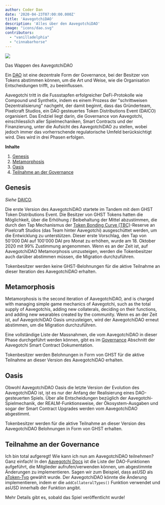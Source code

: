```yaml
---
author: Coder Dan
date: '2020-04-23T07:00:00.000Z'
title: 'AavegotchiDAO'
description: 'Alles über den AavegotchiDAO'
image: "icons/dao.svg"
contributors:
  - "vanilladelphia"
  - "cinnabarhorse"
---
```


<div class="headerImageContainer">
<img class="headerImage" src="/dao/dao.png">
<p class="headerImageText">Das Wappen des AavegotchiDAO</p>
</div>

Ein [DAO](glossar#dao) ist eine dezentrale Form der Governance, bei der Besitzer von Tokens abstimmen können, um die Art und Weise, wie die Organisation Entscheidungen trifft, zu beeinflussen.

Aavegotchi tritt in die Fussstapfen erfolgreicher DeFi-Protokolle wie Compound und Synthetix, indem es einem Prozess der "schrittweisen Dezentralisierung" nachgeht, der damit beginnt, dass das Gründerteam, Pixelcraft Studios, ein DAO gesteuertes Token Distributions Event (DAICO) organisiert. Das Endziel liegt darin, die Governance von Aavegotchi, einschliesslich aller Spielmechaniken, Smart Contracts und der Finanzierung, unter die Aufsicht des AavegotchiDAO zu stellen, wobei jedoch immer das vorherrschende regulatorische Umfeld berücksichtigt wird. Dies wird in drei Phasen erfolgen.

<div class="contentsBox">

**Inhalte**

<ol>
<li><a href=#genesis>Genesis</a></li>
<li><a href=#metamorphosis>Metamorphosis</a></li>
<li><a href=#oasis>Oasis</a></li>
<li><a href=#participating-in-governance>Teilnahme an der Governance</a></li>
</ol>

</div>

## Genesis

*Siehe* [DAICO](https://wiki.aavegotchi.com/curve/#aavegotchi-daico).

Die erste Version des AavegotchiDAO startete im Tandem mit dem GHST Token Distributions Event. Die Besitzer von GHST Tokens hatten die Möglichkeit, über die Erhöhung / Beibehaltung der Mittel abzustimmen, die durch den Tap Mechanismus der [Token Bonding Curve (TBC)](/curve)-Reserve an Pixelcraft Studios (das Team hinter Aavegotchi) ausgeschüttet werden, um die Entwicklung zu unterstützen. Dieser erste Vorschlag, den Tap von 50'000 DAI auf 100'000 DAI pro Monat zu erhöhen, wurde am 18. Oktober 2020 mit 99% Zustimmung angenommen. Wenn es an der Zeit ist, auf AavegotchiDAO Metamorphosis umzusteigen, werden die Tokenbesitzer auch darüber abstimmen müssen, die Migration durchzuführen.

Tokenbesitzer werden keine GHST-Belohnungen für die aktive Teilnahme an dieser Iteration des AavegotchiDAO erhalten.

## Metamorphosis

Metamorphosis is the second iteration of AavegotchiDAO, and is charged with managing simple game mechanics of Aavegotchi, such as the total supply of Aavegotchis, adding new collaterals, deciding on their functions, and adding new wearables created by the community. Wenn es an der Zeit ist, auf AavegotchiDAO Oasis umzusteigen, wird der AavegotchiDAO erneut abstimmen, um die Migration durchzuführen.

Eine vollständige Liste der Massnahmen, die vom AavegotchiDAO in dieser Phase durchgeführt werden können, gibt es im [Governance](https://docs.aavegotchi.com/overview/governance) Abschnitt der Aavegotchi Smart Contract Dokumentation.

Tokenbesitzer werden Belohnungen in Form von GHST für die aktive Teilnahme an dieser Version des AavegotchiDAO erhalten.

## Oasis

Obwohl AavegotchiDAO Oasis die letzte Version der Evolution des AavegotchiDAO ist, ist es nur der Anfang der Realisierung eines DAO-gesteuerten Spiels. Über alle Entscheidungen bezüglich der Aavegotchi-Spielmechanik, der REALM-Funktionsweise, der Ökosystem-Ausgaben und sogar der Smart Contract Upgrades werden vom AavegotchiDAO abgestimmt.

Tokenbesitzer werden für die aktive Teilnahme an dieser Version des AavegotchiDAO Belohnungen in Form von GHST erhalten.

## Teilnahme an der Governance
Ich bin total aufgeregt! Wie kann ich nun am AavegotchiDAO teilnehmen? Ganz einfach! In den [Aavegotchi Docs](https://docs.aavegotchi.com/overview/governance) ist die Liste der DAO-Funktionen aufgeführt, die Mitglieder aufrufen/verwenden können, um abgestimmte Änderungen zu implementieren. Sagen wir zum Beispiel, dass asUSD als [aToken-Typ](/posts/atokens) gewählt wurde. Der AavegotchiDAO könnte die Änderung implementieren, indem er die `addCollateralTypes()` Funktion verwendet und asUSD innerhalb der Funktion angibt.

Mehr Details gibt es, sobald das Spiel veröffentlicht wurde!